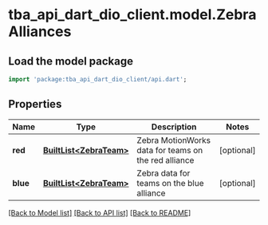 # tba_api_dart_dio_client.model.ZebraAlliances

## Load the model package
```dart
import 'package:tba_api_dart_dio_client/api.dart';
```

## Properties
Name | Type | Description | Notes
------------ | ------------- | ------------- | -------------
**red** | [**BuiltList&lt;ZebraTeam&gt;**](ZebraTeam.md) | Zebra MotionWorks data for teams on the red alliance | [optional] 
**blue** | [**BuiltList&lt;ZebraTeam&gt;**](ZebraTeam.md) | Zebra data for teams on the blue alliance | [optional] 

[[Back to Model list]](../README.md#documentation-for-models) [[Back to API list]](../README.md#documentation-for-api-endpoints) [[Back to README]](../README.md)


